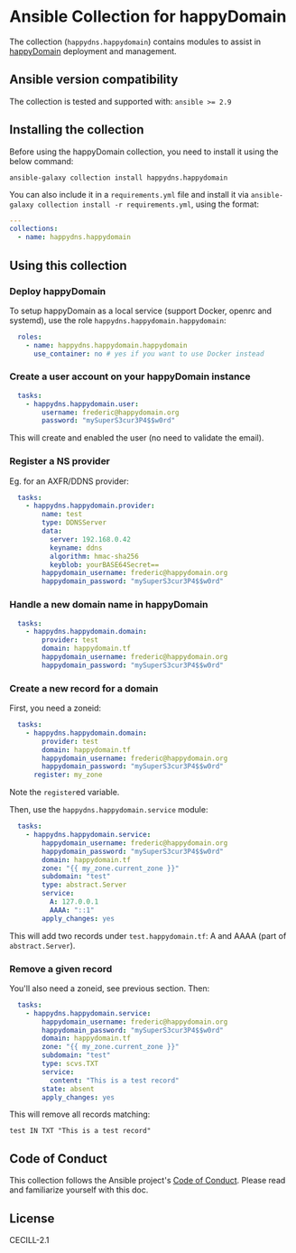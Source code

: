 # Ansible Collection for happyDomain

The collection (`happydns.happydomain`) contains modules to assist in [happyDomain](https://happydomain.org/) deployment and management.


## Ansible version compatibility

The collection is tested and supported with: `ansible >= 2.9`


## Installing the collection

Before using the happyDomain collection, you need to install it using the below command:

```
ansible-galaxy collection install happydns.happydomain
```

You can also include it in a `requirements.yml` file and install it via `ansible-galaxy collection install -r requirements.yml`, using the format:

```yaml
---
collections:
  - name: happydns.happydomain
```


## Using this collection

### Deploy happyDomain

To setup happyDomain as a local service (support Docker, openrc and systemd), use the role `happydns.happydomain.happydomain`:

```yaml
  roles:
    - name: happydns.happydomain.happydomain
      use_container: no # yes if you want to use Docker instead
```

### Create a user account on your happyDomain instance

```yaml
  tasks:
    - happydns.happydomain.user:
        username: frederic@happydomain.org
        password: "mySuperS3cur3P4$$w0rd"
```

This will create and enabled the user (no need to validate the email).


### Register a NS provider

Eg. for an AXFR/DDNS provider:

```yaml
  tasks:
    - happydns.happydomain.provider:
        name: test
        type: DDNSServer
        data:
          server: 192.168.0.42
          keyname: ddns
          algorithm: hmac-sha256
          keyblob: yourBASE64Secret==
        happydomain_username: frederic@happydomain.org
        happydomain_password: "mySuperS3cur3P4$$w0rd"
```


### Handle a new domain name in happyDomain

```yaml
  tasks:
    - happydns.happydomain.domain:
        provider: test
        domain: happydomain.tf
        happydomain_username: frederic@happydomain.org
        happydomain_password: "mySuperS3cur3P4$$w0rd"
```

### Create a new record for a domain

First, you need a zoneid:

```yaml
  tasks:
    - happydns.happydomain.domain:
        provider: test
        domain: happydomain.tf
        happydomain_username: frederic@happydomain.org
        happydomain_password: "mySuperS3cur3P4$$w0rd"
      register: my_zone
```

Note the `register`ed variable.

Then, use the `happydns.happydomain.service` module:

```yaml
  tasks:
    - happydns.happydomain.service:
        happydomain_username: frederic@happydomain.org
        happydomain_password: "mySuperS3cur3P4$$w0rd"
        domain: happydomain.tf
        zone: "{{ my_zone.current_zone }}"
        subdomain: "test"
        type: abstract.Server
        service:
          A: 127.0.0.1
          AAAA: "::1"
        apply_changes: yes
```

This will add two records under `test.happydomain.tf`: A and AAAA (part of `abstract.Server`).


### Remove a given record

You'll also need a zoneid, see previous section. Then:

```yaml
  tasks:
    - happydns.happydomain.service:
        happydomain_username: frederic@happydomain.org
        happydomain_password: "mySuperS3cur3P4$$w0rd"
        domain: happydomain.tf
        zone: "{{ my_zone.current_zone }}"
        subdomain: "test"
        type: scvs.TXT
        service:
          content: "This is a test record"
        state: absent
        apply_changes: yes
```

This will remove all records matching:

```
test IN TXT "This is a test record"
```


## Code of Conduct

This collection follows the Ansible project's [Code of Conduct](https://docs.ansible.com/ansible/devel/community/code_of_conduct.html). Please read and familiarize yourself with this doc.


## License

CECILL-2.1
